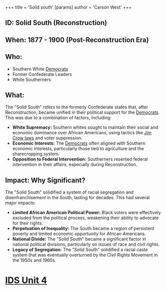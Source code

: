 +++
 title = 'Solid south'
[params]
	author = 'Carson West'
+++
## ID: Solid South (Reconstruction)

## When: 1877 - 1900 (Post-Reconstruction Era)

## Who: 
* Southern White [Democrats](./../democrats/) 
* Former Confederate Leaders 
* White Southerners 

## What: 
The "Solid South" refers to the formerly Confederate states that, after Reconstruction, became unified in their political support for the [Democrats](./../democrats/).  This was due to a combination of factors, including: 
* **White Supremacy:**  Southern whites sought to maintain their social and economic dominance over African Americans, using tactics like [Jim Crow laws](./../jim-crow-laws/) and voter suppression.
* **Economic Interests:** The [Democrats](./../democrats/) often aligned with Southern economic interests, particularly those tied to agriculture and the sharecropping system.
* **Opposition to Federal Intervention:** Southerners resented federal intervention in their affairs, especially during Reconstruction.

## Impact: Why Significant? 
The "Solid South" solidified a system of racial segregation and disenfranchisement in the South, lasting for decades. This had several major impacts:
* **Limited African American Political Power:**  Black voters were effectively excluded from the political process, weakening their ability to advocate for their rights.
* **Perpetuation of Inequality:**  The South became a region of persistent poverty and limited economic opportunity for African Americans.
* **National Divide:** The "Solid South" became a significant factor in national political divisions, particularly on issues of race and civil rights. 
* **Legacy of Segregation:**  The "Solid South" solidified a racial caste system that was eventually overturned by the Civil Rights Movement in the 1950s and 1960s. 

# [IDS Unit 4](./../ids-unit-4/)